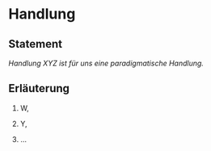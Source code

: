 # Handlung

## Statement

*Handlung XYZ ist für uns eine paradigmatische Handlung.*

## Erläuterung

1. W,

2. Y,

3. …
